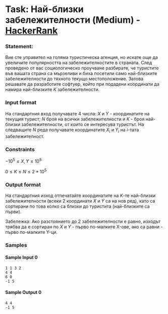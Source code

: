 # Task: Най-близки забележителности (Medium) - [HackerRank](<https://www.hackerrank.com/contests/sda-hw-8-2023/challenges/--164>)


### Statement:

Вие сте управител на голяма туристическа агенция, но искате още да увеличите популярността на забележителностите в страната. След проведено от вас социологическо проучване разбирате, че туристите във вашата страна са мързеливи и биха посетили само най-близките забележителности до тяхното текущо местоположение. Затова решавате да разработите софтуер, който при подадени координати да намира най-близките $К$ забележителности.


### Input format

На стандартния вход получавате 4 числа: $X$ и $Y$ - координатите на текущия турист; $N$ броя на всички забележителности и $K$ - броя най-близки забележителности, от които се интересува туристът. На следващите $N$ реда получавате координатите $X_i$ и $Y_i$ на $i$-тата забележителност.


### Constraints

$-10^5\le X,Y \le 10^5$

$0 \le K \le N \le 2*10^5$


### Output format

На стандартния изход отпечатайте координатите на $K$-те най-близки забележителности (всеки 2 координати $X$ и $Y$ са на нов ред), като са сортирани по това колко са близки до туристита (най-близките са първи).

Забележка: Ако разстоянието до 2 забележителности е равно, изходът трябва да е сортиран по $X$ и $Y$ - първо по-малките X-ове, ако са равни - първо по-малките Y-ци.


### Samples


#### Sample Input 0
```
1 1 3 2
4 4 
6 0
-1 5
```

#### Sample Output 0
```
4 4 
-1 5
```

